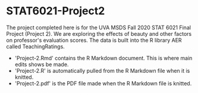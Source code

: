 # STAT6021-Project2
The project completed here is for the UVA MSDS Fall 2020 STAT 6021 Final Project (Project 2). We are exploring the effects of beauty and other factors on professor's evaluation scores. The data is built into the R library AER called TeachingRatings.

- 'Project-2.Rmd' contains the R Markdown document. This is where main edits shows be made.
- 'Project-2.R' is automatically pulled from the R Markdown file when it is knitted.
- 'Project-2.pdf' is the PDF file made when the R Markdown file is knitted.
